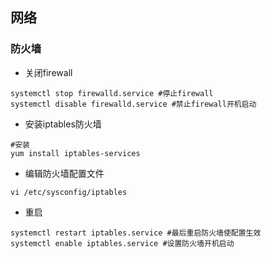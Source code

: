 ## 网络
### 防火墙
+ 关闭firewall
```
systemctl stop firewalld.service #停止firewall
systemctl disable firewalld.service #禁止firewall开机启动
```
+ 安装iptables防火墙
```
#安装
yum install iptables-services 
```
+ 编辑防火墙配置文件
```
vi /etc/sysconfig/iptables
```
+ 重启
```
systemctl restart iptables.service #最后重启防火墙使配置生效
systemctl enable iptables.service #设置防火墙开机启动
```